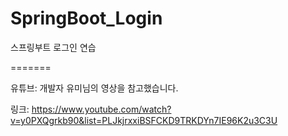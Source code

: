 # SpringBoot_Login
스프링부트 로그인 연습

=======

유튜브: 개발자 유미님의 영상을 참고했습니다.

링크: https://www.youtube.com/watch?v=y0PXQgrkb90&list=PLJkjrxxiBSFCKD9TRKDYn7IE96K2u3C3U

